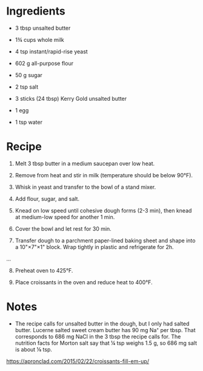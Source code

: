 Ingredients
===========
- 3 tbsp unsalted butter
- 1¾ cups whole milk
- 4 tsp instant/rapid-rise yeast
- 602 g all-purpose flour
- 50 g sugar
- 2 tsp salt

- 3 sticks (24 tbsp) Kerry Gold unsalted butter

- 1 egg
- 1 tsp water

Recipe
======
1. Melt 3 tbsp butter in a medium saucepan over low heat.

2. Remove from heat and stir in milk (temperature should be below 90°F).

3. Whisk in yeast and transfer to the bowl of a stand mixer.

4. Add flour, sugar, and salt.

5. Knead on low speed until cohesive dough forms (2-3 min), then knead at 
   medium-low speed for another 1 min.

6. Cover the bowl and let rest for 30 min.

7. Transfer dough to a parchment paper-lined baking sheet and shape into a 
   10"×7"×1" block.  Wrap tightly in plastic and refrigerate for 2h.

...

8. Preheat oven to 425°F.

9. Place croissants in the oven and reduce heat to 400°F.

Notes
=====
- The recipe calls for unsalted butter in the dough, but I only had salted 
  butter.  Lucerne salted sweet cream butter has 90 mg Na⁺ per tbsp.  That 
  corresponds to 686 mg NaCl in the 3 tbsp the recipe calls for.  The nutrition 
  facts for Morton salt say that ¼ tsp weighs 1.5 g, so 686 mg salt is about
  ⅛ tsp.

https://apronclad.com/2015/02/22/croissants-fill-em-up/
